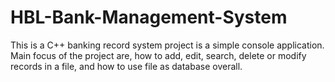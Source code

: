 # HBL-Bank-Management-System
This is a C++ banking record system project is a simple console application. Main focus of the project are, how to add, edit, search, delete or modify records in a file, and how to use file as database overall.
